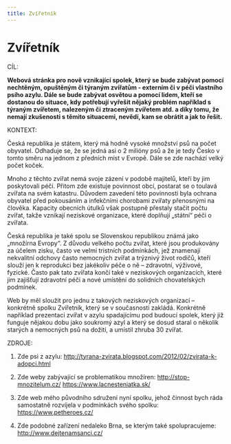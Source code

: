 ```yaml
---
title: Zvířetník
---
```


# Zvířetník

CÍL:

**Webová stránka pro nově vznikající spolek, který se bude zabývat pomocí nechtěným, opuštěným či týraným zvířatům - externím či v péči vlastního psího azylu. Dále se bude zabývat osvětou a pomocí lidem, kteří se dostanou do situace, kdy potřebují vyřešit nějaký problém například s týraným zvířetem, nalezeným či ztraceným zvířetem atd. a díky tomu, že nemají zkušenosti s těmito situacemi, nevědí, kam se obrátit a jak to řešit.**

KONTEXT:

Česká republika je státem, který má hodně vysoké množství psů na počet obyvatel. Odhaduje se, že se jedná asi o 2 milióny psů a že je tedy Česko v tomto směru na jednom z předních míst v Evropě. Dále se zde nachází velký počet koček.

Mnoho z těchto zvířat nemá svoje zázení v podobě majitelů, kteří by jim poskytovali péči. Přitom zde existuje povinnost obcí, postarat se o toulavá zvířata na svém katastru. Důvodem zavedení této povinnosti byla ochrana obyvatel před pokousáním a infekčními chorobami zvířaty přenosnými na člověka. Kapacity obecních útulků však postupně přestaly stačit počtu zvířat, takže vznikají neziskové organizace, které doplňují „státní“ péči o zvířata.

Česká republika je také spolu se Slovenskou republikou známá jako „množírna Evropy“. Z důvodu velkého počtu zvířat, které jsou produkovány za účelem zisku, často ve velmi tristních podmínkách, jež znamenají nekvalitní odchovy často nemocných zvířat a trýznivý život rodičů, kteří slouží jen k reprodukci bez jakékoliv péče o ně – zdravotní, výživové, fyzické. Často pak tato zvířata končí také v neziskových organizacích, které jim zajišťují zdravotní péči a nové umístění do solidních chovatelských podmínek. 

Web by měl sloužit pro jednu z takových neziskových organizací – konkrétně spolku Zvířetník, který se v současnosti zakládá. Konkrétně například prezentaci zvířat v azylu spadajícímu pod budoucí spolek, který již funguje nějakou dobu jako soukromý azyl a který se dosud staral o několik starých a nemocných psů na dožití, a umístil zhruba 30 zvířat.


ZDROJE:

1) Zde psi z azylu: 
http://tyrana-zvirata.blogspot.com/2012/02/zvirata-k-adopci.html

2) Zde weby zabývající se problematikou množíren:
http://stop-mnozitelum.cz/
https://www.lacnesteniatka.sk/

3) Zde web mého původního sdružení nyní spolku, jehož činnost bych ráda samostatně rozvíjela v podmínkách svého spolku:
https://www.petheroes.cz/

4) Zde podobné zařízení nedaleko Brna, se kterým také spolupracujeme:
http://www.dejtenamsanci.cz/
